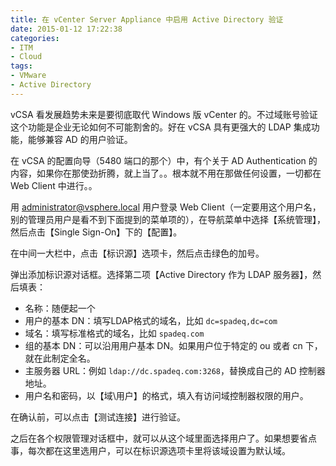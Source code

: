 ```yaml
---
title: 在 vCenter Server Appliance 中启用 Active Directory 验证
date: 2015-01-12 17:22:38
categories:
- ITM
- Cloud
tags:
- VMware
- Active Directory
---
```

vCSA 看发展趋势未来是要彻底取代 Windows 版 vCenter 的。不过域账号验证这个功能是企业无论如何不可能割舍的。好在 vCSA 具有更强大的 LDAP 集成功能，能够兼容 AD 的用户验证。
<!-- more -->
在 vCSA 的配置向导（5480 端口的那个）中，有个关于 AD Authentication 的内容，如果你在那使劲折腾，就上当了。。根本就不用在那做任何设置，一切都在 Web Client 中进行。。

用 administrator@vsphere.local 用户登录 Web Client（一定要用这个用户名，别的管理员用户是看不到下面提到的菜单项的），在导航菜单中选择【系统管理】，然后点击【Single Sign-On】下的【配置】。

在中间一大栏中，点击【标识源】选项卡，然后点击绿色的加号。

弹出添加标识源对话框。选择第二项【Active Directory 作为 LDAP 服务器】，然后填表：

* 名称：随便起一个
* 用户的基本 DN：填写LDAP格式的域名，比如 `dc=spadeq,dc=com`
* 域名：填写标准格式的域名，比如 `spadeq.com`
* 组的基本 DN：可以沿用用户基本 DN。如果用户位于特定的 ou 或者 cn 下，就在此制定全名。
* 主服务器 URL：例如 `ldap://dc.spadeq.com:3268`，替换成自己的 AD 控制器地址。
* 用户名和密码，以【域\用户】的格式，填入有访问域控制器权限的用户。

在确认前，可以点击【测试连接】进行验证。

之后在各个权限管理对话框中，就可以从这个域里面选择用户了。如果想要省点事，每次都在这里选用户，可以在标识源选项卡里将该域设置为默认域。